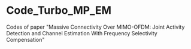 # Code_Turbo_MP_EM
Codes of paper "Massive Connectivity Over MIMO-OFDM: Joint Activity Detection and Channel Estimation With Frequency Selectivity Compensation"
